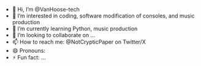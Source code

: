 - 👋 Hi, I’m @VanHoose-tech
- 👀 I’m interested in coding, software modification of consoles, and music production
- 🌱 I’m currently learning Python, music production
- 💞️ I’m looking to collaborate on ...
- 📫 How to reach me: @NotCrypticPaper on Twitter/X
- 😄 Pronouns: 
- ⚡ Fun fact: ...

<!---
VanHoose-tech/VanHoose-tech is a ✨ special ✨ repository because its `README.md` (this file) appears on your GitHub profile.
You can click the Preview link to take a look at your changes.
--->
